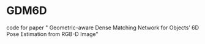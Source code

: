 # GDM6D
code for paper " Geometric-aware Dense Matching Network for Objects’ 6D Pose
Estimation from RGB-D Image"

